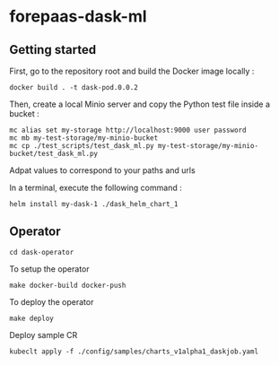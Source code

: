 # forepaas-dask-ml

## Getting started

First, go to the repository root and build the Docker image locally :

```
docker build . -t dask-pod.0.0.2
```

Then, create a local Minio server and copy the Python test file inside a bucket : 

```
mc alias set my-storage http://localhost:9000 user password
mc mb my-test-storage/my-minio-bucket
mc cp ./test_scripts/test_dask_ml.py my-test-storage/my-minio-bucket/test_dask_ml.py
```

Adpat values to correspond to your paths and urls

In a terminal, execute the following command :

```
helm install my-dask-1 ./dask_helm_chart_1
```

## Operator

```
cd dask-operator
```

To setup the operator

```
make docker-build docker-push
```

To deploy the operator

```
make deploy
```

Deploy sample CR

```
kubeclt apply -f ./config/samples/charts_v1alpha1_daskjob.yaml
```
